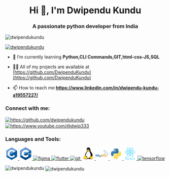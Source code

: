 <h1 align="center">Hi 👋, I'm Dwipendu Kundu</h1>
<h3 align="center">A passionate python developer from India</h3>

<p align="left"> <img src="https://komarev.com/ghpvc/?username=dwipendukundu&label=Profile%20views&color=0e75b6&style=flat" alt="dwipendukundu" /> </p>

<p align="left"> <a href="https://github.com/ryo-ma/github-profile-trophy"><img src="https://github-profile-trophy.vercel.app/?username=dwipendukundu" alt="dwipendukundu" /></a> </p>

- 🌱 I’m currently learning **Python,CLI Commands,GIT,html-css-JS,SQL**

- 👨‍💻 All of my projects are available at [https://github.com/DwipenduKundu](https://github.com/DwipenduKundu)

- 📫 How to reach me **https://www.linkedin.com/in/dwipendu-kundu-a19557227/**

<h3 align="left">Connect with me:</h3>
<p align="left">
<a href="https://linkedin.com/in/https://github.com/dwipendukundu" target="blank"><img align="center" src="https://raw.githubusercontent.com/rahuldkjain/github-profile-readme-generator/master/src/images/icons/Social/linked-in-alt.svg" alt="https://github.com/dwipendukundu" height="30" width="40" /></a>
<a href="https://www.youtube.com/c/https://www.youtube.com/@dwip333" target="blank"><img align="center" src="https://raw.githubusercontent.com/rahuldkjain/github-profile-readme-generator/master/src/images/icons/Social/youtube.svg" alt="https://www.youtube.com/@dwip333" height="30" width="40" /></a>
</p>

<h3 align="left">Languages and Tools:</h3>
<p align="left"> <a href="https://www.cprogramming.com/" target="_blank" rel="noreferrer"> <img src="https://raw.githubusercontent.com/devicons/devicon/master/icons/c/c-original.svg" alt="c" width="40" height="40"/> </a> <a href="https://www.w3schools.com/cpp/" target="_blank" rel="noreferrer"> <img src="https://raw.githubusercontent.com/devicons/devicon/master/icons/cplusplus/cplusplus-original.svg" alt="cplusplus" width="40" height="40"/> </a> <a href="https://www.figma.com/" target="_blank" rel="noreferrer"> <img src="https://www.vectorlogo.zone/logos/figma/figma-icon.svg" alt="figma" width="40" height="40"/> </a> <a href="https://flutter.dev" target="_blank" rel="noreferrer"> <img src="https://www.vectorlogo.zone/logos/flutterio/flutterio-icon.svg" alt="flutter" width="40" height="40"/> </a> <a href="https://git-scm.com/" target="_blank" rel="noreferrer"> <img src="https://www.vectorlogo.zone/logos/git-scm/git-scm-icon.svg" alt="git" width="40" height="40"/> </a> <a href="https://www.linux.org/" target="_blank" rel="noreferrer"> <img src="https://raw.githubusercontent.com/devicons/devicon/master/icons/linux/linux-original.svg" alt="linux" width="40" height="40"/> </a> <a href="https://www.mysql.com/" target="_blank" rel="noreferrer"> <img src="https://raw.githubusercontent.com/devicons/devicon/master/icons/mysql/mysql-original-wordmark.svg" alt="mysql" width="40" height="40"/> </a> <a href="https://www.python.org" target="_blank" rel="noreferrer"> <img src="https://raw.githubusercontent.com/devicons/devicon/master/icons/python/python-original.svg" alt="python" width="40" height="40"/> </a> <a href="https://reactjs.org/" target="_blank" rel="noreferrer"> <img src="https://raw.githubusercontent.com/devicons/devicon/master/icons/react/react-original-wordmark.svg" alt="react" width="40" height="40"/> </a> <a href="https://www.tensorflow.org" target="_blank" rel="noreferrer"> <img src="https://www.vectorlogo.zone/logos/tensorflow/tensorflow-icon.svg" alt="tensorflow" width="40" height="40"/> </a> </p>

<p><img align="left" src="https://github-readme-stats.vercel.app/api/top-langs?username=dwipendukundu&show_icons=true&locale=en&layout=compact" alt="dwipendukundu" /></p>

<p>&nbsp;<img align="center" src="https://github-readme-stats.vercel.app/api?username=dwipendukundu&show_icons=true&locale=en" alt="dwipendukundu" /></p>
